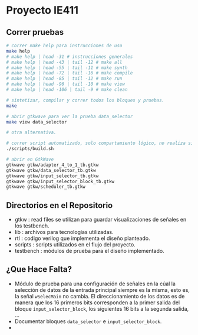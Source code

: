 # Proyecto IE411

## Correr pruebas

```bash
# correr make help para instrucciones de uso
make help
# make help | head -31 # instrucciones generales
# make help | head -43 | tail -12 # make all
# make help | head -55 | tail -11 # make synth
# make help | head -72 | tail -16 # make compile
# make help | head -85 | tail -12 # make run
# make help | head -96 | tail -10 # make view
# make help | head -106 | tail -9 # make clean

# sintetizar, compilar y correr todos los bloques y pruebas.
make

# abrir gtkwave para ver la prueba data_selector
make view data_selector

# otra alternativa.

# correr script automatizado, solo compartamiento lógico, no realiza síntesis.
./scripts/build.sh

# abrir en GtkWave
gtkwave gtkw/adapter_4_to_1_tb.gtkw
gtkwave gtkw/data_selector_tb.gtkw
gtkwave gtkw/input_selector_tb.gtkw
gtkwave gtkw/input_selector_block_tb.gtkw
gtkwave gtkw/scheduler_tb.gtkw
```

## Directorios en el Repositorio

 * gtkw :  read files se  utilizan para guardar visualizaciones de señales en
 los testbench.
 * lib : archivos para tecnologías utilizadas.
 * rtl : codigo verilog que implementa el diseño planteado.
 * scripts : scripts utilizados en el flujo del proyecto.
 * testbench : módulos de prueba para el diseño implementado.

 ## ¿Que Hace Falta?

 * Módulo de prueba para una configuración de señales en la cúal la selección de
 datos de la entrada principal siempre es la misma, esto es, la señal
 ```wSelecMain``` no cambia. El direccionamiento de los datos es de manera que
 los 16 primeros bits corresponden a la primer salida del bloque
 ```input_selector_block```, los siguientes 16 bits a la segunda salida, ...
 * Documentar bloques ```data_selector``` e ```input_selector_block```.
 *